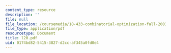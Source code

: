 ```yaml
---
content_type: resource
description: ''
file: null
file_location: /coursemedia/18-433-combinatorial-optimization-fall-2003/0174bd8254153827d2ccaf345a0fd0e4_l20.pdf
file_type: application/pdf
resourcetype: Document
title: l20.pdf
uid: 0174bd82-5415-3827-d2cc-af345a0fd0e4
---
```


